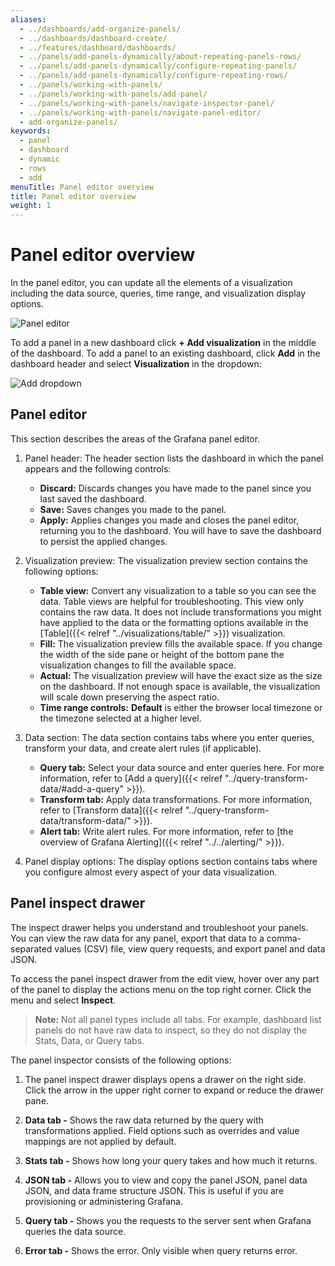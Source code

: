 ```yaml
---
aliases:
  - ../dashboards/add-organize-panels/
  - ../dashboards/dashboard-create/
  - ../features/dashboard/dashboards/
  - ../panels/add-panels-dynamically/about-repeating-panels-rows/
  - ../panels/add-panels-dynamically/configure-repeating-panels/
  - ../panels/add-panels-dynamically/configure-repeating-rows/
  - ../panels/working-with-panels/
  - ../panels/working-with-panels/add-panel/
  - ../panels/working-with-panels/navigate-inspector-panel/
  - ../panels/working-with-panels/navigate-panel-editor/
  - add-organize-panels/
keywords:
  - panel
  - dashboard
  - dynamic
  - rows
  - add
menuTitle: Panel editor overview
title: Panel editor overview
weight: 1
---
```


# Panel editor overview

In the panel editor, you can update all the elements of a visualization including the data source, queries, time range, and visualization display options.

![Panel editor](/media/docs/grafana/panels-visualizations/screenshot-panel-editor-view.png)

To add a panel in a new dashboard click **+ Add visualization** in the middle of the dashboard. To add a panel to an existing dashboard, click **Add** in the dashboard header and select **Visualization** in the dropdown:

![Add dropdown](/media/docs/grafana/dashboards/screenshot-add-dropdown-9.5.png)

## Panel editor

This section describes the areas of the Grafana panel editor.

1. Panel header: The header section lists the dashboard in which the panel appears and the following controls:

   - **Discard:** Discards changes you have made to the panel since you last saved the dashboard.
   - **Save:** Saves changes you made to the panel.
   - **Apply:** Applies changes you made and closes the panel editor, returning you to the dashboard. You will have to save the dashboard to persist the applied changes.

1. Visualization preview: The visualization preview section contains the following options:

   - **Table view:** Convert any visualization to a table so you can see the data. Table views are helpful for troubleshooting. This view only contains the raw data. It does not include transformations you might have applied to the data or the formatting options available in the [Table]({{< relref "../visualizations/table/" >}}) visualization.
   - **Fill:** The visualization preview fills the available space. If you change the width of the side pane or height of the bottom pane the visualization changes to fill the available space.
   - **Actual:** The visualization preview will have the exact size as the size on the dashboard. If not enough space is available, the visualization will scale down preserving the aspect ratio.
   - **Time range controls:** **Default** is either the browser local timezone or the timezone selected at a higher level.

1. Data section: The data section contains tabs where you enter queries, transform your data, and create alert rules (if applicable).

   - **Query tab:** Select your data source and enter queries here. For more information, refer to [Add a query]({{< relref "../query-transform-data/#add-a-query" >}}).
   - **Transform tab:** Apply data transformations. For more information, refer to [Transform data]({{< relref "../query-transform-data/transform-data/" >}}).
   - **Alert tab:** Write alert rules. For more information, refer to [the overview of Grafana Alerting]({{< relref "../../alerting/" >}}).

1. Panel display options: The display options section contains tabs where you configure almost every aspect of your data visualization.

## Panel inspect drawer

The inspect drawer helps you understand and troubleshoot your panels. You can view the raw data for any panel, export that data to a comma-separated values (CSV) file, view query requests, and export panel and data JSON.

To access the panel inspect drawer from the edit view, hover over any part of the panel to display the actions menu on the top right corner. Click the menu and select **Inspect**.

> **Note:** Not all panel types include all tabs. For example, dashboard list panels do not have raw data to inspect, so they do not display the Stats, Data, or Query tabs.

The panel inspector consists of the following options:

1. The panel inspect drawer displays opens a drawer on the right side. Click the arrow in the upper right corner to expand or reduce the drawer pane.

1. **Data tab -** Shows the raw data returned by the query with transformations applied. Field options such as overrides and value mappings are not applied by default.

1. **Stats tab -** Shows how long your query takes and how much it returns.

1. **JSON tab -** Allows you to view and copy the panel JSON, panel data JSON, and data frame structure JSON. This is useful if you are provisioning or administering Grafana.

1. **Query tab -** Shows you the requests to the server sent when Grafana queries the data source.

1. **Error tab -** Shows the error. Only visible when query returns error.

